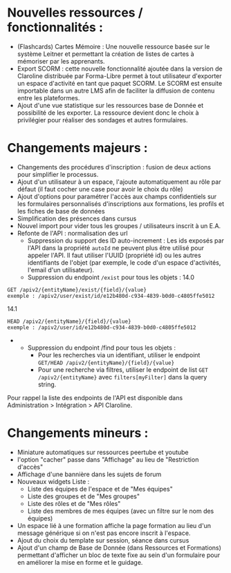 # Nouvelles ressources / fonctionnalités :
- (Flashcards) Cartes Mémoire : Une nouvelle ressource basée sur le système Leitner et permettant la création de listes de cartes à mémoriser par les apprenants.
- Export SCORM : cette nouvelle fonctionnalité ajoutée dans la version de Claroline distribuée par Forma-Libre permet à tout utilisateur d'exporter un espace d'activité en tant que paquet SCORM. Le SCORM est ensuite importable dans un autre LMS afin de faciliter la diffusion de contenu entre les plateformes. 
- Ajout d'une vue statistique sur les ressources base de Donnée et possibilité de les exporter. La ressource devient donc le choix à privilégier pour réaliser des sondages et autres formulaires.

# Changements majeurs :
- Changements des procédures d'inscription : fusion de deux actions pour simplifier le processus. 
- Ajout d'un utilisateur à un espace, l'ajoute automatiquement au rôle par défaut (il faut cocher une case pour avoir le choix du rôle)
- Ajout d'options pour paramétrer l'accès aux champs confidentiels sur les formulaires personnalisés d'inscriptions aux formations, les profils et les fiches de base de données
- Simplification des présences dans cursus
- Nouvel import pour vider tous les groupes / utilisateurs inscrit à un E.A.
- Refonte de l'API : normalisation des url
    - Suppression du support des ID auto-increment :
    Les ids exposés par l'API dans la propriété `autoId` ne peuvent plus être utilisé pour appeler l'API. Il faut utiliser l'UUID (propriété id) ou les autres identifiants de l'objet (par exemple, le code d'un espace d'activités, l'email d'un utilisateur).
    - Suppression du endpoint `/exist` pour tous les objets :
14.0
```
GET /apiv2/{entityName}/exist/{field}/{value}
exemple : /apiv2/user/exist/id/e12b480d-c934-4839-b0d0-c4805ffe5012
```
14.1
```
HEAD /apiv2/{entityName}/{field}/{value}
exemple : /apiv2/user/id/e12b480d-c934-4839-b0d0-c4805ffe5012
```
- 
    - Suppression du endpoint /find pour tous les objets :
        - Pour les recherches via un identifiant, utiliser le endpoint `GET/HEAD /apiv2/{entityName}/{field}/{value}`
        - Pour une recherche via filtres, utiliser le endpoint de list `GET /apiv2/{entityName}` avec `filters[myFilter]`  dans la query string.
        
Pour rappel la liste des endpoints de l'API est disponible dans Administration > Intégration > API Claroline.

# Changements mineurs :
- Miniature automatiques sur ressources peertube et youtube
- l'option "cacher" passe dans "Affichage" au lieu de "Restriction d'accès"
- Affichage d'une bannière dans les sujets de forum
- Nouveaux widgets Liste :
    - Liste des équipes de l'espace et de "Mes équipes"
    - Liste des groupes et de "Mes groupes"
    - Liste des rôles et de "Mes rôles"
    - Liste des membres de mes équipes (avec un filtre sur le nom des équipes) 
- Un espace lié à une formation affiche la page formation au lieu d'un message générique si on n'est pas encore inscrit à l'espace.
- Ajout du choix du template sur session, séance dans cursus
- Ajout d'un champ de Base de Donnée (dans Ressources et Formations) permettant d'afficher un bloc de texte fixe au sein d'un formulaire pour en améliorer la mise en forme et le guidage.
